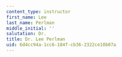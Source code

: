 ```yaml
---
content_type: instructor
first_name: Lee
last_name: Perlman
middle_initial: ''
salutation: Dr.
title: Dr. Lee Perlman
uid: 6d4cc94a-1cc6-184f-cb36-2322ce10b07a
---
```

